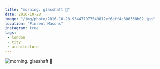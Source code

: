 ```yaml
---
title: "morning. glasshaft 🔷"
date: 2016-10-28
image: "/img/photo/2016-10-28-954477977549812ef6eff4c306338b02.jpg"
location: "Pinsent Masons"
instagram: true
tags:
 - london
 - city
 - architecture
---
```


![morning. glasshaft 🔷](/img/photo/2016-10-28-954477977549812ef6eff4c306338b02.jpg)
